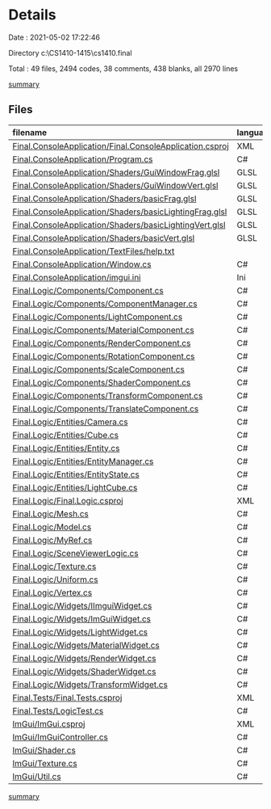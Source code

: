 # Details

Date : 2021-05-02 17:22:46

Directory c:\CS1410-1415\cs1410.final

Total : 49 files,  2494 codes, 38 comments, 438 blanks, all 2970 lines

[summary](results.md)

## Files
| filename | language | code | comment | blank | total |
| :--- | :--- | ---: | ---: | ---: | ---: |
| [Final.ConsoleApplication/Final.ConsoleApplication.csproj](/Final.ConsoleApplication/Final.ConsoleApplication.csproj) | XML | 12 | 0 | 5 | 17 |
| [Final.ConsoleApplication/Program.cs](/Final.ConsoleApplication/Program.cs) | C# | 25 | 0 | 5 | 30 |
| [Final.ConsoleApplication/Shaders/GuiWindowFrag.glsl](/Final.ConsoleApplication/Shaders/GuiWindowFrag.glsl) | GLSL | 6 | 0 | 2 | 8 |
| [Final.ConsoleApplication/Shaders/GuiWindowVert.glsl](/Final.ConsoleApplication/Shaders/GuiWindowVert.glsl) | GLSL | 9 | 0 | 3 | 12 |
| [Final.ConsoleApplication/Shaders/basicFrag.glsl](/Final.ConsoleApplication/Shaders/basicFrag.glsl) | GLSL | 13 | 0 | 4 | 17 |
| [Final.ConsoleApplication/Shaders/basicLightingFrag.glsl](/Final.ConsoleApplication/Shaders/basicLightingFrag.glsl) | GLSL | 43 | 3 | 13 | 59 |
| [Final.ConsoleApplication/Shaders/basicLightingVert.glsl](/Final.ConsoleApplication/Shaders/basicLightingVert.glsl) | GLSL | 15 | 0 | 5 | 20 |
| [Final.ConsoleApplication/Shaders/basicVert.glsl](/Final.ConsoleApplication/Shaders/basicVert.glsl) | GLSL | 11 | 0 | 3 | 14 |
| [Final.ConsoleApplication/TextFiles/help.txt](/Final.ConsoleApplication/TextFiles/help.txt) |  | 6 | 0 | 1 | 7 |
| [Final.ConsoleApplication/Window.cs](/Final.ConsoleApplication/Window.cs) | C# | 192 | 0 | 35 | 227 |
| [Final.ConsoleApplication/imgui.ini](/Final.ConsoleApplication/imgui.ini) | Ini | 40 | 0 | 11 | 51 |
| [Final.Logic/Components/Component.cs](/Final.Logic/Components/Component.cs) | C# | 9 | 0 | 1 | 10 |
| [Final.Logic/Components/ComponentManager.cs](/Final.Logic/Components/ComponentManager.cs) | C# | 137 | 0 | 17 | 154 |
| [Final.Logic/Components/LightComponent.cs](/Final.Logic/Components/LightComponent.cs) | C# | 19 | 0 | 3 | 22 |
| [Final.Logic/Components/MaterialComponent.cs](/Final.Logic/Components/MaterialComponent.cs) | C# | 19 | 0 | 2 | 21 |
| [Final.Logic/Components/RenderComponent.cs](/Final.Logic/Components/RenderComponent.cs) | C# | 42 | 0 | 11 | 53 |
| [Final.Logic/Components/RotationComponent.cs](/Final.Logic/Components/RotationComponent.cs) | C# | 12 | 0 | 2 | 14 |
| [Final.Logic/Components/ScaleComponent.cs](/Final.Logic/Components/ScaleComponent.cs) | C# | 12 | 0 | 2 | 14 |
| [Final.Logic/Components/ShaderComponent.cs](/Final.Logic/Components/ShaderComponent.cs) | C# | 18 | 0 | 3 | 21 |
| [Final.Logic/Components/TransformComponent.cs](/Final.Logic/Components/TransformComponent.cs) | C# | 16 | 0 | 2 | 18 |
| [Final.Logic/Components/TranslateComponent.cs](/Final.Logic/Components/TranslateComponent.cs) | C# | 12 | 0 | 2 | 14 |
| [Final.Logic/Entities/Camera.cs](/Final.Logic/Entities/Camera.cs) | C# | 98 | 0 | 17 | 115 |
| [Final.Logic/Entities/Cube.cs](/Final.Logic/Entities/Cube.cs) | C# | 20 | 0 | 3 | 23 |
| [Final.Logic/Entities/Entity.cs](/Final.Logic/Entities/Entity.cs) | C# | 40 | 0 | 6 | 46 |
| [Final.Logic/Entities/EntityManager.cs](/Final.Logic/Entities/EntityManager.cs) | C# | 26 | 0 | 6 | 32 |
| [Final.Logic/Entities/EntityState.cs](/Final.Logic/Entities/EntityState.cs) | C# | 8 | 0 | 1 | 9 |
| [Final.Logic/Entities/LightCube.cs](/Final.Logic/Entities/LightCube.cs) | C# | 13 | 0 | 2 | 15 |
| [Final.Logic/Final.Logic.csproj](/Final.Logic/Final.Logic.csproj) | XML | 15 | 0 | 0 | 15 |
| [Final.Logic/Mesh.cs](/Final.Logic/Mesh.cs) | C# | 92 | 0 | 21 | 113 |
| [Final.Logic/Model.cs](/Final.Logic/Model.cs) | C# | 90 | 3 | 14 | 107 |
| [Final.Logic/MyRef.cs](/Final.Logic/MyRef.cs) | C# | 22 | 0 | 3 | 25 |
| [Final.Logic/SceneViewerLogic.cs](/Final.Logic/SceneViewerLogic.cs) | C# | 147 | 0 | 17 | 164 |
| [Final.Logic/Texture.cs](/Final.Logic/Texture.cs) | C# | 27 | 0 | 2 | 29 |
| [Final.Logic/Uniform.cs](/Final.Logic/Uniform.cs) | C# | 13 | 0 | 2 | 15 |
| [Final.Logic/Vertex.cs](/Final.Logic/Vertex.cs) | C# | 22 | 0 | 3 | 25 |
| [Final.Logic/Widgets/IImguiWidget.cs](/Final.Logic/Widgets/IImguiWidget.cs) | C# | 7 | 0 | 0 | 7 |
| [Final.Logic/Widgets/ImGuiWidget.cs](/Final.Logic/Widgets/ImGuiWidget.cs) | C# | 61 | 0 | 9 | 70 |
| [Final.Logic/Widgets/LightWidget.cs](/Final.Logic/Widgets/LightWidget.cs) | C# | 27 | 0 | 4 | 31 |
| [Final.Logic/Widgets/MaterialWidget.cs](/Final.Logic/Widgets/MaterialWidget.cs) | C# | 210 | 0 | 7 | 217 |
| [Final.Logic/Widgets/RenderWidget.cs](/Final.Logic/Widgets/RenderWidget.cs) | C# | 62 | 0 | 5 | 67 |
| [Final.Logic/Widgets/ShaderWidget.cs](/Final.Logic/Widgets/ShaderWidget.cs) | C# | 54 | 0 | 3 | 57 |
| [Final.Logic/Widgets/TransformWidget.cs](/Final.Logic/Widgets/TransformWidget.cs) | C# | 31 | 0 | 6 | 37 |
| [Final.Tests/Final.Tests.csproj](/Final.Tests/Final.Tests.csproj) | XML | 14 | 0 | 6 | 20 |
| [Final.Tests/LogicTest.cs](/Final.Tests/LogicTest.cs) | C# | 95 | 0 | 28 | 123 |
| [ImGui/ImGui.csproj](/ImGui/ImGui.csproj) | XML | 10 | 0 | 4 | 14 |
| [ImGui/ImGuiController.cs](/ImGui/ImGuiController.cs) | C# | 317 | 29 | 71 | 417 |
| [ImGui/Shader.cs](/ImGui/Shader.cs) | C# | 117 | 0 | 25 | 142 |
| [ImGui/Texture.cs](/ImGui/Texture.cs) | C# | 120 | 3 | 31 | 154 |
| [ImGui/Util.cs](/ImGui/Util.cs) | C# | 68 | 0 | 10 | 78 |

[summary](results.md)